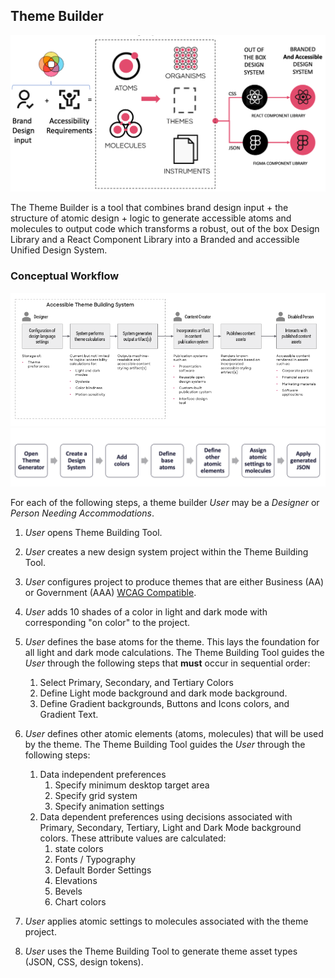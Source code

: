 ## Theme Builder
![tb](./../../_images/theme-builder.png)

The Theme Builder is a tool that combines brand design input + the structure of atomic design +  logic to generate accessible atoms and molecules to output code which transforms a robust, out of the box Design Library and a React Component Library into a Branded and accessible Unified Design System. 

### Conceptual Workflow
![pub-workflow](../../_images/publication-workflow.png)
![process-workflow](../../_images/process-workflow.png)

For each of the following steps, a theme builder *User* may be a *Designer* or *Person Needing Accommodations*.

1. *User* opens Theme Building Tool.
2. *User* creates a new design system project within the Theme Building Tool.
3. *User* configures project to produce themes that are either Business (AA) or Government (AAA) [WCAG Compatible][WCAG].
3. *User* adds 10 shades of a color in light and dark mode with corresponding "on color" to the project.
4. *User* defines the base atoms for the theme. This lays the foundation for all light and dark mode calculations. The Theme Building Tool guides the *User* through the following steps that **must** occur in sequential order:

   1. Select Primary, Secondary, and Tertiary Colors
   2. Define Light mode background and dark mode background.
   3. Define Gradient backgrounds, Buttons and Icons colors, and Gradient Text.

5. *User* defines other atomic elements (atoms, molecules) that will be used by the theme. The Theme Building Tool guides the *User* through the following steps:

   1. Data independent preferences
      1. Specify minimum desktop target area
      2. Specify grid system
      3. Specify animation settings
   2. Data dependent preferences using decisions associated with Primary, Secondary, Tertiary, Light and Dark Mode background colors. These attribute values are calculated:
      1. state colors
      2. Fonts / Typography
      3. Default Border Settings
      4. Elevations
      5. Bevels
      6. Chart colors

6. *User* applies atomic settings to molecules associated with the theme project.
7. *User* uses the Theme Building Tool to generate theme asset types (JSON, CSS, design tokens).


<!--- Reusable Inline Named Links  --->

[WCAG]: https://www.w3.org/TR/WCAG21/
[M2DESIGN]: https://m2.material.io/design/
[BOOTDESIGN]: https://themes.getbootstrap.com/official-themes/
[WORKBENCH]: https://storybook.js.org/

